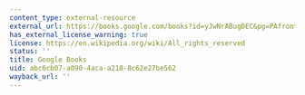 ```yaml
---
content_type: external-resource
external_url: https://books.google.com/books?id=yJwNrABugDEC&pg=PAfrontcover#v=onepage&q&f=false
has_external_license_warning: true
license: https://en.wikipedia.org/wiki/All_rights_reserved
status: ''
title: Google Books
uid: abc0cb07-a090-4aca-a218-8c62e27be562
wayback_url: ''
---
```

